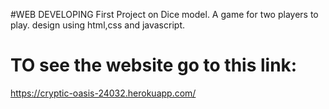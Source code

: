 #WEB DEVELOPING
First Project on Dice model.
A game for two players to play.
design using html,css and javascript.

# TO see the website go to this link:
https://cryptic-oasis-24032.herokuapp.com/
